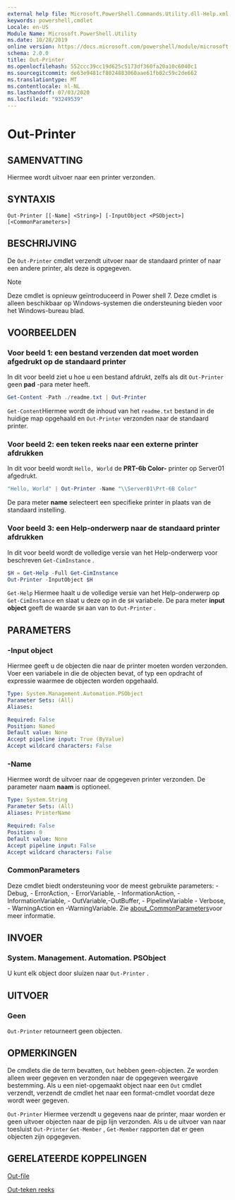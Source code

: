 ```yaml
---
external help file: Microsoft.PowerShell.Commands.Utility.dll-Help.xml
keywords: powershell,cmdlet
Locale: en-US
Module Name: Microsoft.PowerShell.Utility
ms.date: 10/28/2019
online version: https://docs.microsoft.com/powershell/module/microsoft.powershell.utility/out-printer?view=powershell-7&WT.mc_id=ps-gethelp
schema: 2.0.0
title: Out-Printer
ms.openlocfilehash: 552ccc39cc19d625c5173df360fa20a10c6040c1
ms.sourcegitcommit: de63e9481cf8024883060aae61fb02c59c2de662
ms.translationtype: MT
ms.contentlocale: nl-NL
ms.lasthandoff: 07/03/2020
ms.locfileid: "93249539"
---
```

# Out-Printer

## SAMENVATTING
Hiermee wordt uitvoer naar een printer verzonden.

## SYNTAXIS

```
Out-Printer [[-Name] <String>] [-InputObject <PSObject>] [<CommonParameters>]
```

## BESCHRIJVING

De `Out-Printer` cmdlet verzendt uitvoer naar de standaard printer of naar een andere printer, als deze is opgegeven.

> [!NOTE]
> Deze cmdlet is opnieuw geïntroduceerd in Power shell 7. Deze cmdlet is alleen beschikbaar op Windows-systemen die ondersteuning bieden voor het Windows-bureau blad.

## VOORBEELDEN

### Voor beeld 1: een bestand verzenden dat moet worden afgedrukt op de standaard printer

In dit voor beeld ziet u hoe u een bestand afdrukt, zelfs als dit `Out-Printer` geen **pad** -para meter heeft.

```powershell
Get-Content -Path ./readme.txt | Out-Printer
```

`Get-Content`Hiermee wordt de inhoud van het `readme.txt` bestand in de huidige map opgehaald en `Out-Printer` verzonden naar de standaard printer.

### Voor beeld 2: een teken reeks naar een externe printer afdrukken

In dit voor beeld wordt `Hello, World` de **PRT-6b Color-** printer op Server01 afgedrukt.

```powershell
"Hello, World" | Out-Printer -Name "\\Server01\Prt-6B Color"
```

De para meter **name** selecteert een specifieke printer in plaats van de standaard instelling.

### Voor beeld 3: een Help-onderwerp naar de standaard printer afdrukken

In dit voor beeld wordt de volledige versie van het Help-onderwerp voor beschreven `Get-CimInstance` .

```powershell
$H = Get-Help -Full Get-CimInstance
Out-Printer -InputObject $H
```

`Get-Help` Hiermee haalt u de volledige versie van het Help-onderwerp op `Get-CimInstance` en slaat u deze op in de `$H` variabele. De para meter **input object** geeft de waarde `$H` aan van to `Out-Printer` .

## PARAMETERS

### -Input object

Hiermee geeft u de objecten die naar de printer moeten worden verzonden. Voer een variabele in die de objecten bevat, of typ een opdracht of expressie waarmee de objecten worden opgehaald.

```yaml
Type: System.Management.Automation.PSObject
Parameter Sets: (All)
Aliases:

Required: False
Position: Named
Default value: None
Accept pipeline input: True (ByValue)
Accept wildcard characters: False
```

### -Name

Hiermee wordt de uitvoer naar de opgegeven printer verzonden. De parameter naam **naam** is optioneel.

```yaml
Type: System.String
Parameter Sets: (All)
Aliases: PrinterName

Required: False
Position: 0
Default value: None
Accept pipeline input: False
Accept wildcard characters: False
```

### CommonParameters

Deze cmdlet biedt ondersteuning voor de meest gebruikte parameters: -Debug, - ErrorAction, - ErrorVariable, - InformationAction, -InformationVariable, - OutVariable,-OutBuffer, - PipelineVariable - Verbose, - WarningAction en -WarningVariable. Zie [about_CommonParameters](https://go.microsoft.com/fwlink/?LinkID=113216)voor meer informatie.

## INVOER

### System. Management. Automation. PSObject

U kunt elk object door sluizen naar `Out-Printer` .

## UITVOER

### Geen

`Out-Printer` retourneert geen objecten.

## OPMERKINGEN

De cmdlets die de term bevatten, `Out` hebben geen-objecten. Ze worden alleen weer gegeven en verzonden naar de opgegeven weergave bestemming. Als u een niet-opgemaakt object naar een `Out` cmdlet verzendt, verzendt de cmdlet het naar een format-cmdlet voordat deze wordt weer gegeven.

`Out-Printer` Hiermee verzendt u gegevens naar de printer, maar worden er geen uitvoer objecten naar de pijp lijn verzonden. Als u de uitvoer van naar toesluist `Out-Printer` `Get-Member` , `Get-Member` rapporten dat er geen objecten zijn opgegeven.

## GERELATEERDE KOPPELINGEN

[Out-file](Out-File.md)

[Out-teken reeks](Out-String.md)
